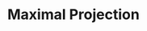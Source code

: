 ---
word: "true"

types: "word"

title: "Maximal Projection"

categories: ['']

tags: ['Maximal', 'Projection']

arabic: 'الإسقاط الأقصى'

arexps: []

enwords: ['Maximal Projection']

enexps: []

arlexicons: 'س'

enlexicons: 'M'

authors: ['Ruqayya Roshdy']

translators: ['']

citations: 'مقدمة في حوسبة اللغة العربية'

sources: 'مركز الملك عبدالله بن عبدالعزيز الدولي لخدمة اللغة العربية'

slug: ""
---